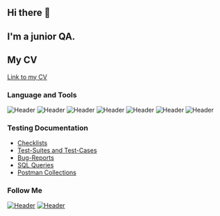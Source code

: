 

## Hi there 👋
## I'm a junior QA. 
## My CV
[Link to my CV](https://drive.google.com//)



### Language and Tools
![Header](https://img.shields.io/badge/Jira-090909?style=for-the-badge&logo=jira&logoColor=136be1)
![Header](https://img.shields.io/badge/Postman-090909?style=for-the-badge&logo=postman&logoColor=f76935)
![Header](https://img.shields.io/badge/Github-090909?style=for-the-badge&logo=github&logoColor=8cc4d7)
![Header](https://img.shields.io/badge/Figma-090909?style=for-the-badge&logo=figma&logoColor=7d5fa6)
![Header](https://img.shields.io/badge/MySQL-090909?style=for-the-badge&logo=mysql&logoColor=00618a)
![Header](https://img.shields.io/badge/DevTools-090909?style=for-the-badge&logo=googlechrome&logoColor=2674f2)
![Header](https://img.shields.io/badge/TestRail-090909?style=for-the-badge&logo=&logoColor=71b556)


### Testing Documentation

- [Checklists](https://github.com/abdleysan/Homework_QA-stepik-/tree/abdleysan-checklist)
- [Test-Suites and Test-Cases](https://github.com/abdleysan/Homework_QA-stepik-/tree/test-cases)
- [Bug-Reports](https://github.com/abdleysan/Homework_QA-stepik-/tree/bug-report)
- [SQL Queries](SQL)
- [Postman Collections](postman)

### Follow Me

[![Header](https://img.shields.io/badge/Instagram-090909?style=for-the-badge&logo=instagram&logoColor=9939a3)](https://www.instagram.com/abd_leisan/)
[![Header](https://img.shields.io/badge/Telegram-090909?style=for-the-badge&logo=telegram&logoColor=31a5db)](https://t.me/LeysanAbdrazakova)

